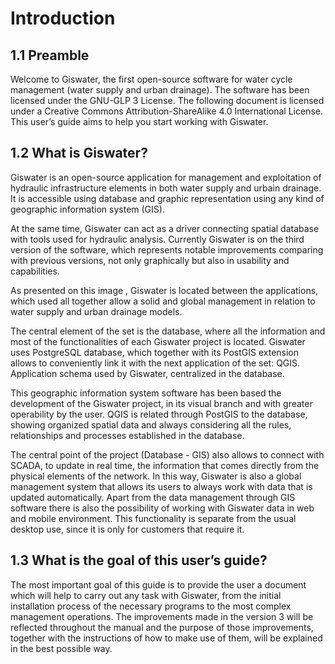 # Introduction

## 1.1 Preamble

Welcome to Giswater, the first open-source software for water cycle management (water supply and urban drainage).
The software has been licensed under the GNU-GLP 3 License. 
The following document is licensed under a Creative Commons Attribution-ShareAlike 4.0 International License. 
This user’s guide aims to help you start working with Giswater.
## 1.2 What is Giswater?

Giswater is an open-source application for management and exploitation of hydraulic infrastructure elements in both water supply and urbain drainage. It is accessible using database and graphic representation using any kind of geographic information system (GIS).

At the same time, Giswater can act as a driver connecting spatial database with tools used for hydraulic analysis.
Currently Giswater is on the third version of the software, which represents notable improvements comparing with previous versions, not only graphically but also in usability and capabilities.

As presented on this image , Giswater is located between the applications, which used all together allow a solid and global management in relation to water supply and urban drainage models.

The central element of the set is the database, where all the information and most of the functionalities of each Giswater project is located. Giswater uses PostgreSQL database, which together with its PostGIS extension allows to conveniently link it with the next application of the set: QGIS.
Application schema used by Giswater, centralized in the database.

This geographic information system software has been based the development of the Giswater project, in its visual branch and with greater operability by the user. QGIS is related through PostGIS to the database, showing organized spatial data and always considering all the rules, relationships and processes established in the database.

The central point of the project (Database - GIS) also allows to connect with SCADA, to update in real time, the information that comes directly from the physical elements of the network. In this way, Giswater is also a global management system that allows its users to always work with data that is updated automatically.
Apart from the data management through GIS software there is also the possibility of working with Giswater data in web and mobile environment. This functionality is separate from the usual desktop use, since it is only for customers that require it.

## 1.3 What is the goal of this user’s guide?

The most important goal of this guide is to provide the user a document which will help to carry out any task with Giswater, from the initial installation process of the necessary programs to the most complex management operations.
The improvements made in the version 3 will be reflected throughout the manual and the purpose of those improvements, together with the instructions of how to make use of them, will be explained in the best possible way.
